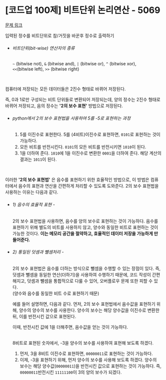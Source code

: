 # [코드업 100제] 비트단위 논리연산 - 5069
[문제 링크](https://codeup.kr/problem.php?id=6059)

입력된 정수를 비트단위로 참/거짓을 바꾼후 정수로 출력하기<br>

- ###### 비트단위(bit-wise) 연산자의 종류
  `~` (bitwise not), `&` (bitwise and), `|` (bitwise or), `^` (bitwise xor),<br>
  `<<`(bitwise left), `>>` (bitwise right)<br>
<br>


컴퓨터에 저장되는 모든 데이터들은 2진수 형태로 바뀌어 저장된다. <br>

즉, 0과 1로만 구성되는 비트 단위들로 변환되어 저장되는데, 양의 정수는 2진수 형태로 바뀌어 저장되고, 음의 정수는 **'2의 보수 표현'** 방법으로 저장된다.<br>

- ###### python에서 2의 보수 표현법을 사용하여 5를 -5로 표현하는 과정
  1) 5를 이진수로 표현한다.
     5를 (4비트)이진수로 표현하면, `0101`로 표현하는 것이 가능하다.<br>
  2) 모든 비트를 반전시킨다.
     `0101`의 모든 비트를 반전시키면 `1010`이 된다.<br>
  3) 1을 더하여 준다.
     `1010`에 1을 이진수로 변환한 `0001`을 더하여 준다. 해당 계산의 결과는 `1011`이 된다.<br>
<br>

이러한 **'2의 보수 표현법'** 은 음수를 표현하기 위한 효율적인 방법으로, 이 방법은 컴퓨터에서 음수의 표현과 연산을 간편하게 처리할 수 있도록 도와준다. 2의 보수 표현법을 사용하는 이유는 다음과 같다.<br>

- ###### 1) 음수의 효율적 표현 -
   2의 보수 표현법을 사용하면, 음수를 양의 보수로 표현하는 것이 가능하다. 음수를 표현하기 위해 별도의 비트를 사용하지 않고, 양수와 동일한 비트로 표현하는 것이 가능한 것이다. **이는 메모리 공간을 절약하고, 효율적인 데이터 저장을 가능하게 만들어준다.** <br>

- ###### 2) 통일된 덧셈과 뺄셈처리 -
   2의 보수 표현법은 음수를 더하는 방식으로 뺄셈을 수행할 수 있는 장점이 있다. 즉, 덧셈과 뺄셈을 동일한 연산(더하기)을 사용하여 수행하기 때문에, 코드 작성이 간편해지고, 덧셈과 뺄셈을 통합적으로 다룰 수 있어, 오버플로우 문제 또한 피할 수 있다.<br>
   (양수와 음수를 동일한 비트 수로 표현하기 때문)<br>

   예를 들어 설명하면, 다음과 같다. 먼저, 2의 보수 표현법에서 음수값을 표현하기 위해, 양수의 양수의 보수를 사용한다. 양수의 보수는 해당 양수값을 이진수로 변환한 뒤, 이를 반전시킨 값으로 표현된다.<br>

   이때, 반전시킨 값에 1을 더해주면, 음수값을 얻는 것이 가능하다.<br>
   <br>
   
   8비트로 표현된 숫자에서, -3을 양수의 보수를 사용하여 표현해 보도록 하겠다.<br>

   1) 먼저, 3을 8비트 이진수로 표현하면, `00000011`로 표현하는 것이 가능하다.
   2) 이제, -3을 표현하기 위해, 먼저 양수의 보수를 사용해 보도록 하겠다. 양수의 보수는 해당 양수값(`00000011`)을 반전시킨 값으로 표현하는 것이 가능하다.
      즉, `00000011`반전시킨 `11111100`이 3의 양의 보수가 되겠다.<br>


   
